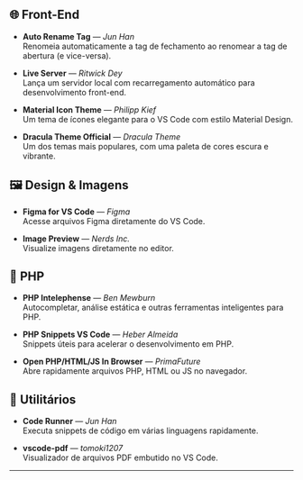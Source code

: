 ## 🌐 Front-End

- **Auto Rename Tag** — *Jun Han*  
  Renomeia automaticamente a tag de fechamento ao renomear a tag de abertura (e vice-versa).

- **Live Server** — *Ritwick Dey*  
  Lança um servidor local com recarregamento automático para desenvolvimento front-end.

- **Material Icon Theme** — *Philipp Kief*  
  Um tema de ícones elegante para o VS Code com estilo Material Design.

- **Dracula Theme Official** — *Dracula Theme*  
  Um dos temas mais populares, com uma paleta de cores escura e vibrante.

## 🖼️ Design & Imagens

- **Figma for VS Code** — *Figma*  
  Acesse arquivos Figma diretamente do VS Code.

- **Image Preview** — *Nerds Inc.*  
  Visualize imagens diretamente no editor.

## 🐘 PHP

- **PHP Intelephense** — *Ben Mewburn*  
  Autocompletar, análise estática e outras ferramentas inteligentes para PHP.

- **PHP Snippets VS Code** — *Heber Almeida*  
  Snippets úteis para acelerar o desenvolvimento em PHP.

- **Open PHP/HTML/JS In Browser** — *PrimaFuture*  
  Abre rapidamente arquivos PHP, HTML ou JS no navegador.

## 🧪 Utilitários

- **Code Runner** — *Jun Han*  
  Executa snippets de código em várias linguagens rapidamente.

- **vscode-pdf** — *tomoki1207*  
  Visualizador de arquivos PDF embutido no VS Code.

---

